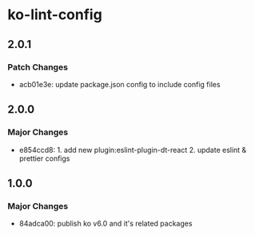 # ko-lint-config

## 2.0.1

### Patch Changes

- acb01e3e: update package.json config to include config files

## 2.0.0

### Major Changes

- e854ccd8: 1. add new plugin:eslint-plugin-dt-react
  2. update eslint & prettier configs

## 1.0.0

### Major Changes

- 84adca00: publish ko v6.0 and it's related packages
